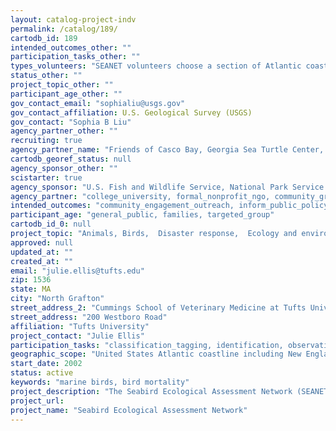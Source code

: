 ```yaml
---
layout: catalog-project-indv
permalink: /catalog/189/
cartodb_id: 189
intended_outcomes_other: ""
participation_tasks_other: ""
types_volunteers: "SEANET volunteers choose a section of Atlantic coastline at least one kilometer in length and agree to walk the route year-round at least twice a month. Volunteers are asked to commit to walking for at least one full year. If you are interested in volunteering, please read our Volunteer Protocol thoroughly. If you can commit to the program and to the data collection methods laid out in the protocol, please contact the local coordinator for your state."
status_other: ""
project_topic_other: ""
participant_age_other: ""
gov_contact_email: "sophialiu@usgs.gov"
gov_contact_affiliation: U.S. Geological Survey (USGS)
gov_contact: "Sophia B Liu"
agency_partner_other: ""
recruiting: true
agency_partner_name: "Friends of Casco Bay, Georgia Sea Turtle Center, Lloyd Center for the Environment, Maine Audubon, Massachusetts Audubon Society, Tufts University, Tufts Center for Conservation Medicine, Tufts Institute of the Environment, Cornell University, City University of New York, New Hampshire Veterinary Diagnostic Laboratory"
cartodb_georef_status: null
agency_sponsor_other: ""
scistarter: true
agency_sponsor: "U.S. Fish and Wildlife Service, National Park Service (NPS), U.S. Geological Survey (USGS)"
agency_partner: "college_university, formal_nonprofit_ngo, community_group, for_profit"
intended_outcomes: "community_engagement_outreach, inform_public_policy, io_education, operational_integration_use, research_advancement"
participant_age: "general_public, families, targeted_group"
cartodb_id_0: null
project_topic: "Animals, Birds,  Disaster response,  Ecology and environment,  Health and medicine,  Nature and outdoors, Ocean/water and marine"
approved: null
updated_at: ""
created_at: ""
email: "julie.ellis@tufts.edu"
zip: 1536
state: MA
city: "North Grafton"
street_address_2: "Cummings School of Veterinary Medicine at Tufts University, Barbour Wildlife Building"
street_address: "200 Westboro Road"
affiliation: "Tufts University"
project_contact: "Julie Ellis"
participation_tasks: "classification_tagging, identification, observation, photography, site_selection_description"
geographic_scope: "United States Atlantic coastline including New England, New York, New Jersey, South Carolina, Georgia, and Florida"
start_date: 2002
status: active
keywords: "marine birds, bird mortality"
project_description: "The Seabird Ecological Assessment Network (SEANET) is a citizen science program that brings together interdisciplinary researchers and members of the public in a long-term collaborative effort to identify and mitigate threats to marine birds. SEANET was initiated by the Tufts Center for Conservation Medicine, in collaboration with the Lloyd Center for Environmental Studies in Massachusetts, during Autumn 2002. Since this time, the project has expanded to beaches throughout New England, New York and New Jersey and more recently, to the southeastern US, with beaches in South Carolina, Georgia and Florida. SEANET volunteers conduct year-round beached bird surveys in order to identify and record information about bird mortality along the east coast of the United States. Data collected by hundreds of SEANET volunteers are used to examine the spatial pattern of bird carcass deposition and how it varies across time. These surveys provide baseline information about bird mortality and can help to detect mass mortality events due to oil spills, algal toxins, and disease outbreaks. Marine birds can serve as indicators of ecosystem and human health; monitoring the threats they face and their mortality patterns can teach us about the health of the marine environment."
project_url:
project_name: "Seabird Ecological Assessment Network"
---
```

